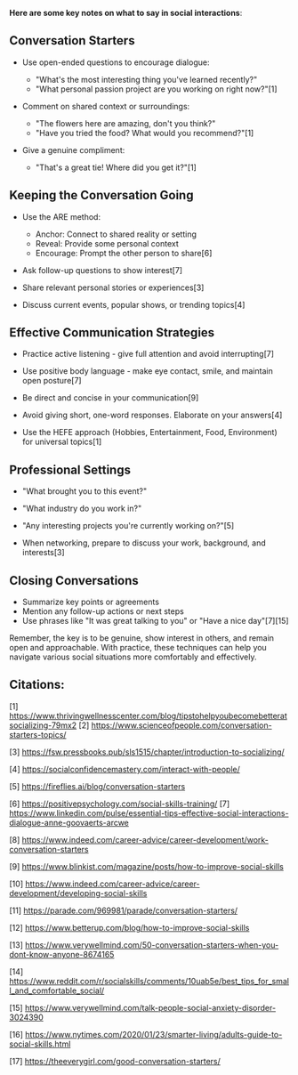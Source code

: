**Here are some key notes on what to say in social interactions**:

## Conversation Starters

- Use open-ended questions to encourage dialogue:
  - "What's the most interesting thing you've learned recently?"
  - "What personal passion project are you working on right now?"[1]

- Comment on shared context or surroundings:
  - "The flowers here are amazing, don't you think?"
  - "Have you tried the food? What would you recommend?"[1]

- Give a genuine compliment:
  - "That's a great tie! Where did you get it?"[1]

## Keeping the Conversation Going

- Use the ARE method:
  - Anchor: Connect to shared reality or setting
  - Reveal: Provide some personal context 
  - Encourage: Prompt the other person to share[6]

- Ask follow-up questions to show interest[7]

- Share relevant personal stories or experiences[3]

- Discuss current events, popular shows, or trending topics[4]

## Effective Communication Strategies 

- Practice active listening - give full attention and avoid interrupting[7]

- Use positive body language - make eye contact, smile, and maintain open posture[7]

- Be direct and concise in your communication[9]

- Avoid giving short, one-word responses. Elaborate on your answers[4]

- Use the HEFE approach (Hobbies, Entertainment, Food, Environment) for universal topics[1]

## Professional Settings

- "What brought you to this event?"
- "What industry do you work in?"
- "Any interesting projects you're currently working on?"[5]

- When networking, prepare to discuss your work, background, and interests[3]

## Closing Conversations

- Summarize key points or agreements
- Mention any follow-up actions or next steps
- Use phrases like "It was great talking to you" or "Have a nice day"[7][15]

Remember, the key is to be genuine, show interest in others, and remain open and approachable. With practice, these techniques can help you navigate various social situations more comfortably and effectively.

Citations:
---
[1] https://www.thrivingwellnesscenter.com/blog/tipstohelpyoubecomebetteratsocializing-79mx2 
[2] https://www.scienceofpeople.com/conversation-starters-topics/

[3] https://fsw.pressbooks.pub/sls1515/chapter/introduction-to-socializing/

[4] https://socialconfidencemastery.com/interact-with-people/

[5] https://fireflies.ai/blog/conversation-starters


[6] https://positivepsychology.com/social-skills-training/
[7] https://www.linkedin.com/pulse/essential-tips-effective-social-interactions-dialogue-anne-goovaerts-arcwe

[8] https://www.indeed.com/career-advice/career-development/work-conversation-starters

[9] https://www.blinkist.com/magazine/posts/how-to-improve-social-skills

[10] https://www.indeed.com/career-advice/career-development/developing-social-skills

[11] https://parade.com/969981/parade/conversation-starters/

[12] https://www.betterup.com/blog/how-to-improve-social-skills

[13] https://www.verywellmind.com/50-conversation-starters-when-you-dont-know-anyone-8674165

[14] https://www.reddit.com/r/socialskills/comments/10uab5e/best_tips_for_small_and_comfortable_social/

[15] https://www.verywellmind.com/talk-people-social-anxiety-disorder-3024390

[16] https://www.nytimes.com/2020/01/23/smarter-living/adults-guide-to-social-skills.html

[17] https://theeverygirl.com/good-conversation-starters/